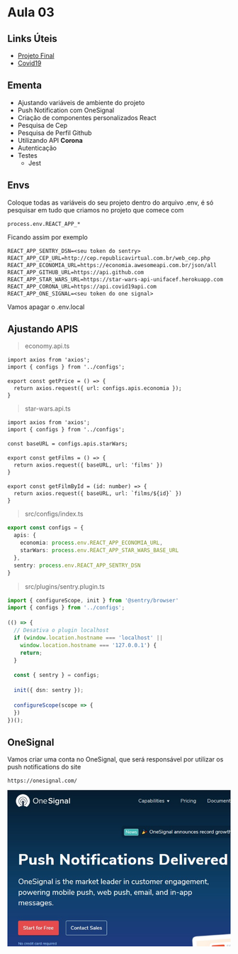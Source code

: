 # Aula 03

## Links Úteis

* [Projeto Final](https://github.com/juninmd/unifacef-react-typescript)
* [Covid19](https://documenter.getpostman.com/view/10808728/SzS8rjbc?version=latest)

## Ementa

* Ajustando variáveis de ambiente do projeto
* Push Notification com OneSignal
* Criação de componentes personalizados React
* Pesquisa de Cep
* Pesquisa de Perfil Github
* Utilizando API **Corona**
* Autenticação
* Testes
  * Jest

## Envs

Coloque todas as variáveis do seu projeto dentro do arquivo .env,
é só pesquisar em tudo que criamos no projeto que comece com

```env
process.env.REACT_APP_*
```

Ficando assim por exemplo

```.env
REACT_APP_SENTRY_DSN=<seu token do sentry>
REACT_APP_CEP_URL=http://cep.republicavirtual.com.br/web_cep.php
REACT_APP_ECONOMIA_URL=https://economia.awesomeapi.com.br/json/all
REACT_APP_GITHUB_URL=https://api.github.com
REACT_APP_STAR_WARS_URL=https://star-wars-api-unifacef.herokuapp.com
REACT_APP_CORONA_URL=https://api.covid19api.com
REACT_APP_ONE_SIGNAL=<seu token do one signal>
```

Vamos apagar o .env.local

## Ajustando APIS

> economy.api.ts

```tsx
import axios from 'axios';
import { configs } from '../configs';

export const getPrice = () => {
  return axios.request({ url: configs.apis.economia });
}
```

> star-wars.api.ts

```tsx
import axios from 'axios';
import { configs } from '../configs';

const baseURL = configs.apis.starWars;

export const getFilms = () => {
  return axios.request({ baseURL, url: 'films' })
}

export const getFilmById = (id: number) => {
  return axios.request({ baseURL, url: `films/${id}` })
}
```

> src/configs/index.ts

```ts
export const configs = {
  apis: {
    economia: process.env.REACT_APP_ECONOMIA_URL,
    starWars: process.env.REACT_APP_STAR_WARS_BASE_URL
  },
  sentry: process.env.REACT_APP_SENTRY_DSN
}
```

> src/plugins/sentry.plugin.ts

```ts
import { configureScope, init } from '@sentry/browser'
import { configs } from '../configs';

(() => {
  // Desativa o plugin localhost
  if (window.location.hostname === 'localhost' ||
    window.location.hostname === '127.0.0.1') {
    return;
  }

  const { sentry } = configs;

  init({ dsn: sentry });

  configureScope(scope => {
  })
})();
```

## OneSignal

Vamos criar uma conta no OneSignal, que será responsável por utilizar os push notifications do site

```text
https://onesignal.com/
```

![imagem](./imagens/onesignal.jpg)